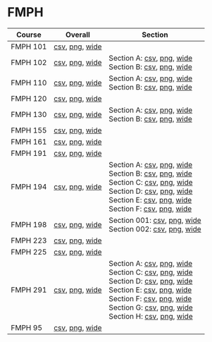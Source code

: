 # FMPH

| Course | Overall | Section |
| ------ | ------- | ------- |
| FMPH 101 | [csv](https://github.com/UCSD-Historical-Enrollment-Data/2024Spring/blob/main/overall/FMPH%20101.csv), [png](https://raw.githubusercontent.com/UCSD-Historical-Enrollment-Data/2024Spring/main/plot_overall/FMPH%20101.png), [wide](https://raw.githubusercontent.com/UCSD-Historical-Enrollment-Data/2024Spring/main/plot_overall_wide/FMPH%20101.png) |  |
| FMPH 102 | [csv](https://github.com/UCSD-Historical-Enrollment-Data/2024Spring/blob/main/overall/FMPH%20102.csv), [png](https://raw.githubusercontent.com/UCSD-Historical-Enrollment-Data/2024Spring/main/plot_overall/FMPH%20102.png), [wide](https://raw.githubusercontent.com/UCSD-Historical-Enrollment-Data/2024Spring/main/plot_overall_wide/FMPH%20102.png) | Section A: [csv](https://github.com/UCSD-Historical-Enrollment-Data/2024Spring/blob/main/section/FMPH%20102_A.csv), [png](https://raw.githubusercontent.com/UCSD-Historical-Enrollment-Data/2024Spring/main/plot_section/FMPH%20102_A.png), [wide](https://raw.githubusercontent.com/UCSD-Historical-Enrollment-Data/2024Spring/main/plot_section_wide/FMPH%20102_A.png)<br>Section B: [csv](https://github.com/UCSD-Historical-Enrollment-Data/2024Spring/blob/main/section/FMPH%20102_B.csv), [png](https://raw.githubusercontent.com/UCSD-Historical-Enrollment-Data/2024Spring/main/plot_section/FMPH%20102_B.png), [wide](https://raw.githubusercontent.com/UCSD-Historical-Enrollment-Data/2024Spring/main/plot_section_wide/FMPH%20102_B.png) |
| FMPH 110 | [csv](https://github.com/UCSD-Historical-Enrollment-Data/2024Spring/blob/main/overall/FMPH%20110.csv), [png](https://raw.githubusercontent.com/UCSD-Historical-Enrollment-Data/2024Spring/main/plot_overall/FMPH%20110.png), [wide](https://raw.githubusercontent.com/UCSD-Historical-Enrollment-Data/2024Spring/main/plot_overall_wide/FMPH%20110.png) | Section A: [csv](https://github.com/UCSD-Historical-Enrollment-Data/2024Spring/blob/main/section/FMPH%20110_A.csv), [png](https://raw.githubusercontent.com/UCSD-Historical-Enrollment-Data/2024Spring/main/plot_section/FMPH%20110_A.png), [wide](https://raw.githubusercontent.com/UCSD-Historical-Enrollment-Data/2024Spring/main/plot_section_wide/FMPH%20110_A.png)<br>Section B: [csv](https://github.com/UCSD-Historical-Enrollment-Data/2024Spring/blob/main/section/FMPH%20110_B.csv), [png](https://raw.githubusercontent.com/UCSD-Historical-Enrollment-Data/2024Spring/main/plot_section/FMPH%20110_B.png), [wide](https://raw.githubusercontent.com/UCSD-Historical-Enrollment-Data/2024Spring/main/plot_section_wide/FMPH%20110_B.png) |
| FMPH 120 | [csv](https://github.com/UCSD-Historical-Enrollment-Data/2024Spring/blob/main/overall/FMPH%20120.csv), [png](https://raw.githubusercontent.com/UCSD-Historical-Enrollment-Data/2024Spring/main/plot_overall/FMPH%20120.png), [wide](https://raw.githubusercontent.com/UCSD-Historical-Enrollment-Data/2024Spring/main/plot_overall_wide/FMPH%20120.png) |  |
| FMPH 130 | [csv](https://github.com/UCSD-Historical-Enrollment-Data/2024Spring/blob/main/overall/FMPH%20130.csv), [png](https://raw.githubusercontent.com/UCSD-Historical-Enrollment-Data/2024Spring/main/plot_overall/FMPH%20130.png), [wide](https://raw.githubusercontent.com/UCSD-Historical-Enrollment-Data/2024Spring/main/plot_overall_wide/FMPH%20130.png) | Section A: [csv](https://github.com/UCSD-Historical-Enrollment-Data/2024Spring/blob/main/section/FMPH%20130_A.csv), [png](https://raw.githubusercontent.com/UCSD-Historical-Enrollment-Data/2024Spring/main/plot_section/FMPH%20130_A.png), [wide](https://raw.githubusercontent.com/UCSD-Historical-Enrollment-Data/2024Spring/main/plot_section_wide/FMPH%20130_A.png)<br>Section B: [csv](https://github.com/UCSD-Historical-Enrollment-Data/2024Spring/blob/main/section/FMPH%20130_B.csv), [png](https://raw.githubusercontent.com/UCSD-Historical-Enrollment-Data/2024Spring/main/plot_section/FMPH%20130_B.png), [wide](https://raw.githubusercontent.com/UCSD-Historical-Enrollment-Data/2024Spring/main/plot_section_wide/FMPH%20130_B.png) |
| FMPH 155 | [csv](https://github.com/UCSD-Historical-Enrollment-Data/2024Spring/blob/main/overall/FMPH%20155.csv), [png](https://raw.githubusercontent.com/UCSD-Historical-Enrollment-Data/2024Spring/main/plot_overall/FMPH%20155.png), [wide](https://raw.githubusercontent.com/UCSD-Historical-Enrollment-Data/2024Spring/main/plot_overall_wide/FMPH%20155.png) |  |
| FMPH 161 | [csv](https://github.com/UCSD-Historical-Enrollment-Data/2024Spring/blob/main/overall/FMPH%20161.csv), [png](https://raw.githubusercontent.com/UCSD-Historical-Enrollment-Data/2024Spring/main/plot_overall/FMPH%20161.png), [wide](https://raw.githubusercontent.com/UCSD-Historical-Enrollment-Data/2024Spring/main/plot_overall_wide/FMPH%20161.png) |  |
| FMPH 191 | [csv](https://github.com/UCSD-Historical-Enrollment-Data/2024Spring/blob/main/overall/FMPH%20191.csv), [png](https://raw.githubusercontent.com/UCSD-Historical-Enrollment-Data/2024Spring/main/plot_overall/FMPH%20191.png), [wide](https://raw.githubusercontent.com/UCSD-Historical-Enrollment-Data/2024Spring/main/plot_overall_wide/FMPH%20191.png) |  |
| FMPH 194 | [csv](https://github.com/UCSD-Historical-Enrollment-Data/2024Spring/blob/main/overall/FMPH%20194.csv), [png](https://raw.githubusercontent.com/UCSD-Historical-Enrollment-Data/2024Spring/main/plot_overall/FMPH%20194.png), [wide](https://raw.githubusercontent.com/UCSD-Historical-Enrollment-Data/2024Spring/main/plot_overall_wide/FMPH%20194.png) | Section A: [csv](https://github.com/UCSD-Historical-Enrollment-Data/2024Spring/blob/main/section/FMPH%20194_A.csv), [png](https://raw.githubusercontent.com/UCSD-Historical-Enrollment-Data/2024Spring/main/plot_section/FMPH%20194_A.png), [wide](https://raw.githubusercontent.com/UCSD-Historical-Enrollment-Data/2024Spring/main/plot_section_wide/FMPH%20194_A.png)<br>Section B: [csv](https://github.com/UCSD-Historical-Enrollment-Data/2024Spring/blob/main/section/FMPH%20194_B.csv), [png](https://raw.githubusercontent.com/UCSD-Historical-Enrollment-Data/2024Spring/main/plot_section/FMPH%20194_B.png), [wide](https://raw.githubusercontent.com/UCSD-Historical-Enrollment-Data/2024Spring/main/plot_section_wide/FMPH%20194_B.png)<br>Section C: [csv](https://github.com/UCSD-Historical-Enrollment-Data/2024Spring/blob/main/section/FMPH%20194_C.csv), [png](https://raw.githubusercontent.com/UCSD-Historical-Enrollment-Data/2024Spring/main/plot_section/FMPH%20194_C.png), [wide](https://raw.githubusercontent.com/UCSD-Historical-Enrollment-Data/2024Spring/main/plot_section_wide/FMPH%20194_C.png)<br>Section D: [csv](https://github.com/UCSD-Historical-Enrollment-Data/2024Spring/blob/main/section/FMPH%20194_D.csv), [png](https://raw.githubusercontent.com/UCSD-Historical-Enrollment-Data/2024Spring/main/plot_section/FMPH%20194_D.png), [wide](https://raw.githubusercontent.com/UCSD-Historical-Enrollment-Data/2024Spring/main/plot_section_wide/FMPH%20194_D.png)<br>Section E: [csv](https://github.com/UCSD-Historical-Enrollment-Data/2024Spring/blob/main/section/FMPH%20194_E.csv), [png](https://raw.githubusercontent.com/UCSD-Historical-Enrollment-Data/2024Spring/main/plot_section/FMPH%20194_E.png), [wide](https://raw.githubusercontent.com/UCSD-Historical-Enrollment-Data/2024Spring/main/plot_section_wide/FMPH%20194_E.png)<br>Section F: [csv](https://github.com/UCSD-Historical-Enrollment-Data/2024Spring/blob/main/section/FMPH%20194_F.csv), [png](https://raw.githubusercontent.com/UCSD-Historical-Enrollment-Data/2024Spring/main/plot_section/FMPH%20194_F.png), [wide](https://raw.githubusercontent.com/UCSD-Historical-Enrollment-Data/2024Spring/main/plot_section_wide/FMPH%20194_F.png) |
| FMPH 198 | [csv](https://github.com/UCSD-Historical-Enrollment-Data/2024Spring/blob/main/overall/FMPH%20198.csv), [png](https://raw.githubusercontent.com/UCSD-Historical-Enrollment-Data/2024Spring/main/plot_overall/FMPH%20198.png), [wide](https://raw.githubusercontent.com/UCSD-Historical-Enrollment-Data/2024Spring/main/plot_overall_wide/FMPH%20198.png) | Section 001: [csv](https://github.com/UCSD-Historical-Enrollment-Data/2024Spring/blob/main/section/FMPH%20198_001.csv), [png](https://raw.githubusercontent.com/UCSD-Historical-Enrollment-Data/2024Spring/main/plot_section/FMPH%20198_001.png), [wide](https://raw.githubusercontent.com/UCSD-Historical-Enrollment-Data/2024Spring/main/plot_section_wide/FMPH%20198_001.png)<br>Section 002: [csv](https://github.com/UCSD-Historical-Enrollment-Data/2024Spring/blob/main/section/FMPH%20198_002.csv), [png](https://raw.githubusercontent.com/UCSD-Historical-Enrollment-Data/2024Spring/main/plot_section/FMPH%20198_002.png), [wide](https://raw.githubusercontent.com/UCSD-Historical-Enrollment-Data/2024Spring/main/plot_section_wide/FMPH%20198_002.png) |
| FMPH 223 | [csv](https://github.com/UCSD-Historical-Enrollment-Data/2024Spring/blob/main/overall/FMPH%20223.csv), [png](https://raw.githubusercontent.com/UCSD-Historical-Enrollment-Data/2024Spring/main/plot_overall/FMPH%20223.png), [wide](https://raw.githubusercontent.com/UCSD-Historical-Enrollment-Data/2024Spring/main/plot_overall_wide/FMPH%20223.png) |  |
| FMPH 225 | [csv](https://github.com/UCSD-Historical-Enrollment-Data/2024Spring/blob/main/overall/FMPH%20225.csv), [png](https://raw.githubusercontent.com/UCSD-Historical-Enrollment-Data/2024Spring/main/plot_overall/FMPH%20225.png), [wide](https://raw.githubusercontent.com/UCSD-Historical-Enrollment-Data/2024Spring/main/plot_overall_wide/FMPH%20225.png) |  |
| FMPH 291 | [csv](https://github.com/UCSD-Historical-Enrollment-Data/2024Spring/blob/main/overall/FMPH%20291.csv), [png](https://raw.githubusercontent.com/UCSD-Historical-Enrollment-Data/2024Spring/main/plot_overall/FMPH%20291.png), [wide](https://raw.githubusercontent.com/UCSD-Historical-Enrollment-Data/2024Spring/main/plot_overall_wide/FMPH%20291.png) | Section A: [csv](https://github.com/UCSD-Historical-Enrollment-Data/2024Spring/blob/main/section/FMPH%20291_A.csv), [png](https://raw.githubusercontent.com/UCSD-Historical-Enrollment-Data/2024Spring/main/plot_section/FMPH%20291_A.png), [wide](https://raw.githubusercontent.com/UCSD-Historical-Enrollment-Data/2024Spring/main/plot_section_wide/FMPH%20291_A.png)<br>Section C: [csv](https://github.com/UCSD-Historical-Enrollment-Data/2024Spring/blob/main/section/FMPH%20291_C.csv), [png](https://raw.githubusercontent.com/UCSD-Historical-Enrollment-Data/2024Spring/main/plot_section/FMPH%20291_C.png), [wide](https://raw.githubusercontent.com/UCSD-Historical-Enrollment-Data/2024Spring/main/plot_section_wide/FMPH%20291_C.png)<br>Section D: [csv](https://github.com/UCSD-Historical-Enrollment-Data/2024Spring/blob/main/section/FMPH%20291_D.csv), [png](https://raw.githubusercontent.com/UCSD-Historical-Enrollment-Data/2024Spring/main/plot_section/FMPH%20291_D.png), [wide](https://raw.githubusercontent.com/UCSD-Historical-Enrollment-Data/2024Spring/main/plot_section_wide/FMPH%20291_D.png)<br>Section E: [csv](https://github.com/UCSD-Historical-Enrollment-Data/2024Spring/blob/main/section/FMPH%20291_E.csv), [png](https://raw.githubusercontent.com/UCSD-Historical-Enrollment-Data/2024Spring/main/plot_section/FMPH%20291_E.png), [wide](https://raw.githubusercontent.com/UCSD-Historical-Enrollment-Data/2024Spring/main/plot_section_wide/FMPH%20291_E.png)<br>Section F: [csv](https://github.com/UCSD-Historical-Enrollment-Data/2024Spring/blob/main/section/FMPH%20291_F.csv), [png](https://raw.githubusercontent.com/UCSD-Historical-Enrollment-Data/2024Spring/main/plot_section/FMPH%20291_F.png), [wide](https://raw.githubusercontent.com/UCSD-Historical-Enrollment-Data/2024Spring/main/plot_section_wide/FMPH%20291_F.png)<br>Section G: [csv](https://github.com/UCSD-Historical-Enrollment-Data/2024Spring/blob/main/section/FMPH%20291_G.csv), [png](https://raw.githubusercontent.com/UCSD-Historical-Enrollment-Data/2024Spring/main/plot_section/FMPH%20291_G.png), [wide](https://raw.githubusercontent.com/UCSD-Historical-Enrollment-Data/2024Spring/main/plot_section_wide/FMPH%20291_G.png)<br>Section H: [csv](https://github.com/UCSD-Historical-Enrollment-Data/2024Spring/blob/main/section/FMPH%20291_H.csv), [png](https://raw.githubusercontent.com/UCSD-Historical-Enrollment-Data/2024Spring/main/plot_section/FMPH%20291_H.png), [wide](https://raw.githubusercontent.com/UCSD-Historical-Enrollment-Data/2024Spring/main/plot_section_wide/FMPH%20291_H.png) |
| FMPH 95 | [csv](https://github.com/UCSD-Historical-Enrollment-Data/2024Spring/blob/main/overall/FMPH%2095.csv), [png](https://raw.githubusercontent.com/UCSD-Historical-Enrollment-Data/2024Spring/main/plot_overall/FMPH%2095.png), [wide](https://raw.githubusercontent.com/UCSD-Historical-Enrollment-Data/2024Spring/main/plot_overall_wide/FMPH%2095.png) |  |
